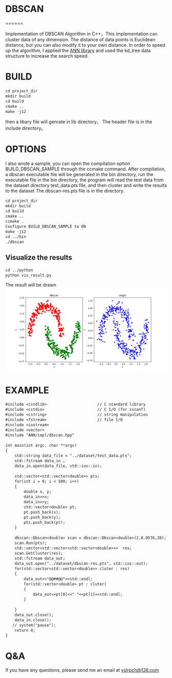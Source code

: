 # DBSCAN
======

Implementation of DBSCAN Algorithm in C++，This implementation can cluster data of any dimension. The distance of data points is Euclidean distance, but you can also modify it to your own distance. In order to speed up the algorithm, I applied the [ANN library](http://www.cs.umd.edu/~mount/ANN/) and used the kd_tree data structure to increase the search speed.
# BUILD
```
cd project_dir
mkdir build
cd build
cmake ..
make -j12
```
then a libary file will genrate in lib directory， The header file is in the include directory。
# OPTIONS
I also wrote a sample, you can open the compilation option BUILD_DBSCAN_SAMPLE through the ccmake command.
After compilation, a dbscan executable file will be generated in the bin directory, run the executable file in the bin directory, the program will read the test data from the dataset directory test_data.pts file, and then cluster and write the results to the dataset The dbscan-res.pts file is in the directory.
```
cd project_dir
mkdir build
cd build
cmake ..
ccmake .
Configure BUILD_DBSCAN_SAMPLE to ON
make -j12
cd ../bin
./dbscan
```
## Visualize the results
```
cd ../python
python vis_result.py
```
The result will be drawn
![res](images/Figure_1.png)
# EXAMPLE
```
#include <cstdlib>						// C standard library
#include <cstdio>						// C I/O (for sscanf)
#include <cstring>						// string manipulation
#include <fstream>	                    // file I/O
#include <iostream>
#include <vector>
#include "ANN/impl/dbscan.hpp"

int	main(int argc, char **argv)
{
    std::string data_file = "../dataset/test_data.pts";
    std::fstream data_in ;
    data_in.open(data_file, std::ios::in);

    std::vector<std::vector<double>> pts;
    for(int i = 0; i < 500; i++)
    {
        double x, y;
        data_in>>x;
        data_in>>y;
        std::vector<double> pt;
        pt.push_back(x);
        pt.push_back(y);
        pts.push_back(pt);
    }

    dbscan::Dbscan<double> scan = dbscan::Dbscan<double>(2,0.0576,20);
    scan.Run(pts);
    std::vector<std::vector<std::vector<double>>>  res;
    scan.GetCluster(res);
    std::fstream data_out;
    data_out.open("../dataset/dbscan-res.pts", std::ios::out);
    for(std::vector<std::vector<double>> cluter : res)
    {
        data_out<<"@@##@@"<<std::endl;
        for(std::vector<double> pt : cluter)
        {
            data_out<<pt[0]<<" "<<pt[1]<<std::endl;
        }

    }
    data_out.close();
    data_in.close();
   // system("pause");
    return 0;
}
```
# Q&A
If you have any questions, please send me an email at yslrpch@126.com
